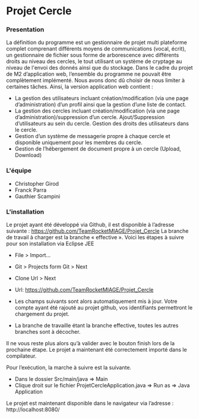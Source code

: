 # Projet Cercle

### Presentation

La définition du programme est un gestionnaire de projet multi plateforme complet comprenant différents moyens de communications (vocal, écrit), un gestionnaire de fichier sous forme de arborescence avec différents droits au niveau des cercles, le tout utilisant un système de cryptage au niveau de l'envoi des donnés ainsi que du stockage.
Dans le cadre du projet de M2 d’application web, l’ensemble du programme ne pouvait être complètement implémenté. Nous avons donc dû choisir de nous limiter à certaines tâches. 
Ainsi, la version application web contient :


-	La gestion des utilisateurs incluant création/modification (via une page d’administration) d’un profil ainsi que la gestion d’une liste de contact.
-	La gestion des cercles incluant création/modification (via une page d’administration)/suppression d’un cercle. Ajout/Suppression d’utilisateurs au sein du cercle. Gestion des droits des utilisateurs dans le cercle.
-	Gestion d’un système de messagerie propre à chaque cercle et disponible uniquement pour les membres du cercle.
-	Gestion de l’hébergement de document propre à un cercle (Upload, Download)


### L'équipe

- Christopher Girod
- Franck Parra
- Gauthier Scampini

### L'installation
Le projet ayant été développé via Github, il est disponible à l’adresse suivante :
https://github.com/TeamRocketMIAGE/Projet_Cercle
La branche de travail à charger est la branche « effective ».
Voici les étapes à suivre pour son installation via Eclipse JEE
- File > Import…
- Git > Projects form Git > Next
- Clone Url > Next
- Url: https://github.com/TeamRocketMIAGE/Projet_Cercle
- Les champs suivants sont alors automatiquement mis à jour. Votre compte ayant été rajouté au projet github, vos identifiants permettront le chargement du projet.

- La branche de travaille étant la branche effective, toutes les autres branches sont à décocher. 

Il ne vous reste plus alors qu’à valider avec le bouton finish lors de la prochaine étape.
Le projet a maintenant été correctement importé dans le compilateur.

Pour l’exécution, la marche à suivre est la suivante.
- Dans le dossier Src/main/java => Main 
- Clique droit sur le fichier ProjetCercleApplication.java => Run as => Java Application

Le projet est maintenant disponible dans le navigateur via l’adresse :
http://localhost:8080/





